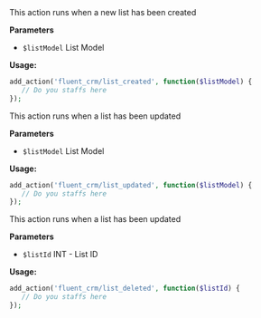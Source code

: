 <explain-block title="fluent_crm/list_created">
This action runs when a new list has been created

**Parameters**
- `$listModel` List Model

**Usage:**
```php 
add_action('fluent_crm/list_created', function($listModel) {
   // Do you staffs here
});
```
</explain-block>

<explain-block title="fluent_crm/list_updated">
This action runs when a list has been updated

**Parameters**
- `$listModel` List Model

**Usage:**
```php 
add_action('fluent_crm/list_updated', function($listModel) {
   // Do you staffs here
});
```
</explain-block>

<explain-block title="fluent_crm/list_deleted">
This action runs when a list has been updated

**Parameters**
- `$listId` INT - List ID

**Usage:**
```php 
add_action('fluent_crm/list_deleted', function($listId) {
   // Do you staffs here
});
```
</explain-block>
